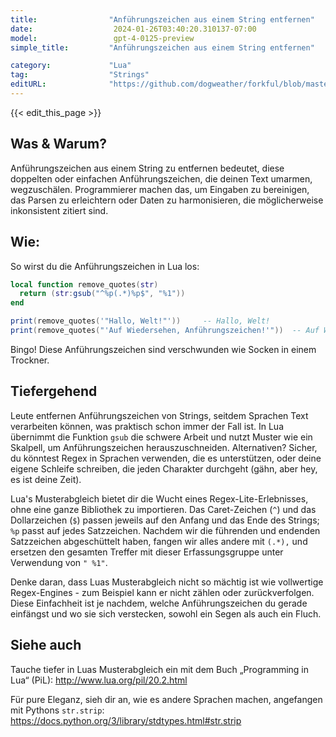 ```yaml
---
title:                "Anführungszeichen aus einem String entfernen"
date:                  2024-01-26T03:40:20.310137-07:00
model:                 gpt-4-0125-preview
simple_title:         "Anführungszeichen aus einem String entfernen"

category:             "Lua"
tag:                  "Strings"
editURL:              "https://github.com/dogweather/forkful/blob/master/content/de/lua/removing-quotes-from-a-string.md"
---
```


{{< edit_this_page >}}

## Was & Warum?
Anführungszeichen aus einem String zu entfernen bedeutet, diese doppelten oder einfachen Anführungszeichen, die deinen Text umarmen, wegzuschälen. Programmierer machen das, um Eingaben zu bereinigen, das Parsen zu erleichtern oder Daten zu harmonisieren, die möglicherweise inkonsistent zitiert sind.

## Wie:
So wirst du die Anführungszeichen in Lua los:

```lua
local function remove_quotes(str)
  return (str:gsub("^%p(.*)%p$", "%1"))
end

print(remove_quotes('"Hallo, Welt!"'))     -- Hallo, Welt!
print(remove_quotes("'Auf Wiedersehen, Anführungszeichen!'"))  -- Auf Wiedersehen, Anführungszeichen!
```

Bingo! Diese Anführungszeichen sind verschwunden wie Socken in einem Trockner.

## Tiefergehend
Leute entfernen Anführungszeichen von Strings, seitdem Sprachen Text verarbeiten können, was praktisch schon immer der Fall ist. In Lua übernimmt die Funktion `gsub` die schwere Arbeit und nutzt Muster wie ein Skalpell, um Anführungszeichen herauszuschneiden. Alternativen? Sicher, du könntest Regex in Sprachen verwenden, die es unterstützen, oder deine eigene Schleife schreiben, die jeden Charakter durchgeht (gähn, aber hey, es ist deine Zeit).

Lua's Musterabgleich bietet dir die Wucht eines Regex-Lite-Erlebnisses, ohne eine ganze Bibliothek zu importieren. Das Caret-Zeichen (`^`) und das Dollarzeichen (`$`) passen jeweils auf den Anfang und das Ende des Strings; `%p` passt auf jedes Satzzeichen. Nachdem wir die führenden und endenden Satzzeichen abgeschüttelt haben, fangen wir alles andere mit `(.*),` und ersetzen den gesamten Treffer mit dieser Erfassungsgruppe unter Verwendung von `" %1"`.

Denke daran, dass Luas Musterabgleich nicht so mächtig ist wie vollwertige Regex-Engines - zum Beispiel kann er nicht zählen oder zurückverfolgen. Diese Einfachheit ist je nachdem, welche Anführungszeichen du gerade einfängst und wo sie sich verstecken, sowohl ein Segen als auch ein Fluch.

## Siehe auch
Tauche tiefer in Luas Musterabgleich ein mit dem Buch „Programming in Lua“ (PiL): http://www.lua.org/pil/20.2.html

Für pure Eleganz, sieh dir an, wie es andere Sprachen machen, angefangen mit Pythons `str.strip`: https://docs.python.org/3/library/stdtypes.html#str.strip
